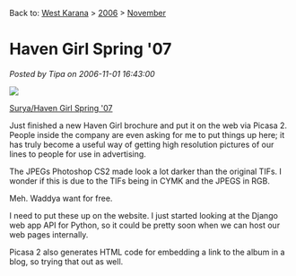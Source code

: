 Back to: [West Karana](/posts/westkarana.md) > [2006](/posts/2006/westkarana.md) > [November](./westkarana.md)
# Haven Girl Spring '07

*Posted by Tipa on 2006-11-01 16:43:00*


[![](http://lh3.google.com/brendahol/RUkqzxTbABE/AAAAAAAAANs/ngYBeMvqFKQ/s160-c/SuryaHavenGirlSpring07.jpg)](http://picasaweb.google.com/brendahol/SuryaHavenGirlSpring07)



[Surya/Haven Girl Spring '07](http://picasaweb.google.com/brendahol/SuryaHavenGirlSpring07)

Just finished a new Haven Girl brochure and put it on the web via Picasa 2. People inside the company are even asking for me to put things up here; it has truly become a useful way of getting high resolution pictures of our lines to people for use in advertising.

The JPEGs Photoshop CS2 made look a lot darker than the original TIFs. I wonder if this is due to the TIFs being in CYMK and the JPEGS in RGB.

Meh. Waddya want for free.

I need to put these up on the website. I just started looking at the Django web app API for Python, so it could be pretty soon when we can host our web pages internally.

Picasa 2 also generates HTML code for embedding a link to the album in a blog, so trying that out as well.
